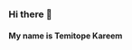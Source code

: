 ### Hi there 👋
#### My name is Temitope Kareem

<!--
**Tope45/Tope45** is a ✨ _special_ ✨ repository because its `README.md` (this file) appears on your GitHub profile.

Here are some ideas to get you started:

- 🔭 I’m currently working on a Power BI project
- 🌱 I’m currently learning how to use excel
- 👯 I’m looking to collaborate on POwer Bi
- 🤔 I’m looking for help with ...
- 💬 Ask me about ...
- 📫 How to reach me: 
- 😄 Pronouns: He/Him
- ⚡ Fun fact: I love skydiving.
-->
